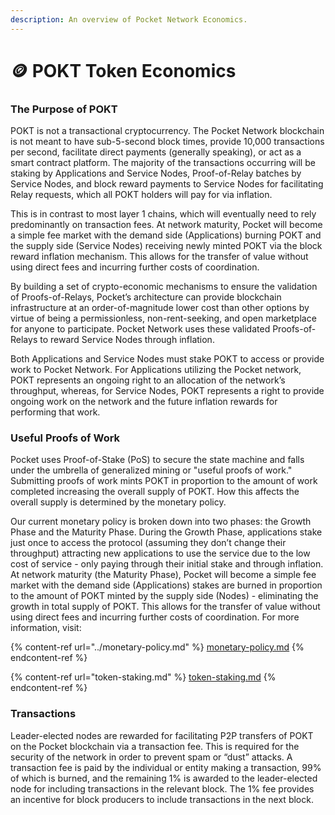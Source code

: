 ```yaml
---
description: An overview of Pocket Network Economics.
---
```


# 🪙 POKT Token Economics

### The Purpose of POKT

POKT is not a transactional cryptocurrency. The Pocket Network blockchain is not meant to have sub-5-second block times, provide 10,000 transactions per second, facilitate direct payments (generally speaking), or act as a smart contract platform. The majority of the transactions occurring will be staking by Applications and Service Nodes, Proof-of-Relay batches by Service Nodes, and block reward payments to Service Nodes for facilitating Relay requests, which all POKT holders will pay for via inflation.

This is in contrast to most layer 1 chains, which will eventually need to rely predominantly on transaction fees. At network maturity, Pocket will become a simple fee market with the demand side (Applications) burning POKT and the supply side (Service Nodes) receiving newly minted POKT via the block reward inflation mechanism. This allows for the transfer of value without using direct fees and incurring further costs of coordination.

By building a set of crypto-economic mechanisms to ensure the validation of Proofs-of-Relays, Pocket’s architecture can provide blockchain infrastructure at an order-of-magnitude lower cost than other options by virtue of being a permissionless, non-rent-seeking, and open marketplace for anyone to participate. Pocket Network uses these validated Proofs-of-Relays to reward Service Nodes through inflation.

Both Applications and Service Nodes must stake POKT to access or provide work to Pocket Network. For Applications utilizing the Pocket network, POKT represents an ongoing right to an allocation of the network’s throughput, whereas, for Service Nodes, POKT represents a right to provide ongoing work on the network and the future inflation rewards for performing that work.

### Useful Proofs of Work

Pocket uses Proof-of-Stake (PoS) to secure the state machine and falls under the umbrella of generalized mining or "useful proofs of work." Submitting proofs of work mints POKT in proportion to the amount of work completed increasing the overall supply of POKT. How this affects the overall supply is determined by the monetary policy.

Our current monetary policy is broken down into two phases: the Growth Phase and the Maturity Phase. During the Growth Phase, applications stake just once to access the protocol (assuming they don’t change their throughput) attracting new applications to use the service due to the low cost of service - only paying through their initial stake and through inflation. At network maturity (the Maturity Phase), Pocket will become a simple fee market with the demand side (Applications) stakes are burned in proportion to the amount of POKT minted by the supply side (Nodes) - eliminating the growth in total supply of POKT. This allows for the transfer of value without using direct fees and incurring further costs of coordination. For more information, visit:

{% content-ref url="../monetary-policy.md" %}
[monetary-policy.md](../monetary-policy.md)
{% endcontent-ref %}

{% content-ref url="token-staking.md" %}
[token-staking.md](token-staking.md)
{% endcontent-ref %}

### Transactions

Leader-elected nodes are rewarded for facilitating P2P transfers of POKT on the Pocket blockchain via a transaction fee. This is required for the security of the network in order to prevent spam or “dust” attacks. A transaction fee is paid by the individual or entity making a transaction, 99% of which is burned, and the remaining 1% is awarded to the leader-elected node for including transactions in the relevant block. The 1% fee provides an incentive for block producers to include transactions in the next block.
